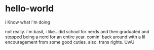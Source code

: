 # hello-world

i Know what i'm doing

not really. i'm basil, i like...did school for nerds and then graduated and stopped being a nerd for an entire year. comin' back around with a lil encouragement from some good cuties.
also. trans rights. UwU
